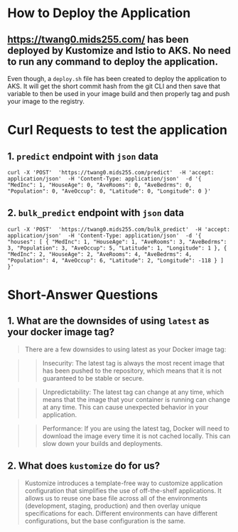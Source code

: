 # How to Deploy the Application
## https://twang0.mids255.com/ has been deployed by Kustomize and Istio to AKS. No need to run any command to deploy the application.

Even though, a `deploy.sh` file has been created to deploy the application to AKS. It will get the short commit hash from the git CLI and then save that variable to then be used in your image build and then properly tag and push your image to the registry.

# Curl Requests to test the application

## 1. `predict` endpoint with `json` data
`
curl -X 'POST' 
  'https://twang0.mids255.com/predict' 
  -H 'accept: application/json' 
  -H 'Content-Type: application/json' 
  -d '{
  "MedInc": 1,
  "HouseAge": 0,
  "AveRooms": 0,
  "AveBedrms": 0,
  "Population": 0,
  "AveOccup": 0,
  "Latitude": 0,
  "Longitude": 0
}'
`

## 2. `bulk_predict` endpoint with `json` data

`
curl -X 'POST' 
  'https://twang0.mids255.com/bulk_predict' 
  -H 'accept: application/json' 
  -H 'Content-Type: application/json' 
  -d '{
  "houses": [
    {
      "MedInc": 1,
      "HouseAge": 1,
      "AveRooms": 3,
      "AveBedrms": 3,
      "Population": 3,
      "AveOccup": 5,
      "Latitude": 1,
      "Longitude": 1
    },
    {
      "MedInc": 2,
      "HouseAge": 2,
      "AveRooms": 4,
      "AveBedrms": 4,
      "Population": 4,
      "AveOccup": 6,
      "Latitude": 2,
      "Longitude": -118
    }
  ]
}'
`

# Short-Answer Questions

## 1. What are the downsides of using `latest` as your docker image tag?

> There are a few downsides to using latest as your Docker image tag:

>> Insecurity: The latest tag is always the most recent image that has been pushed to the repository, which means that it is not guaranteed to be stable or secure. 

>> Unpredictability: The latest tag can change at any time, which means that the image that your container is running can change at any time. This can cause unexpected behavior in your application.

>> Performance: If you are using the latest tag, Docker will need to download the image every time it is not cached locally. This can slow down your builds and deployments.

## 2. What does `kustomize` do for us?

> Kustomize introduces a template-free way to customize application configuration that simplifies the use of off-the-shelf applications. It allows us to reuse one base file across all of the environments (development, staging, production) and then overlay unique specifications for each. Different environments can have different configurations, but the base configuration is the same.



